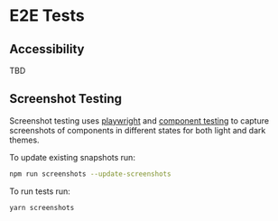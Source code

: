 # E2E Tests

## Accessibility

TBD

## Screenshot Testing

Screenshot testing uses [playwright](https://playwright.dev/) and [component testing](https://playwright.dev/docs/test-components) to capture screenshots of components in different states for both light and dark themes.

To update existing snapshots run:

```sh
npm run screenshots --update-screenshots
```

To run tests run:

```sh
yarn screenshots
```

